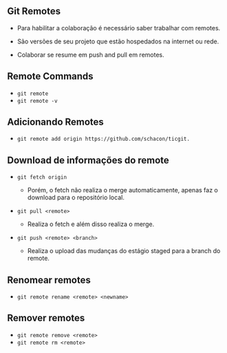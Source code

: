 ## Git Remotes
- Para habilitar a colaboração é necessário saber trabalhar com remotes.

- São versões de seu projeto que estão hospedados na internet ou rede.

- Colaborar se resume em push and pull em remotes.

## Remote Commands
- ```git remote``` 
- ```git remote -v```

## Adicionando Remotes
- ```git remote add origin https://github.com/schacon/ticgit.```

## Download de informações do remote
- ```git fetch origin```
  - Porém, o fetch não realiza o merge automaticamente, apenas faz o download para o repositório local.

- ```git pull <remote>```
  - Realiza o fetch e além disso realiza o merge.

- ```git push <remote> <branch>```
  - Realiza o upload das mudanças do estágio staged para a branch do remote.

## Renomear remotes
- ```git remote rename <remote> <newname>```

## Remover remotes
- ```git remote remove <remote>```
- ```git remote rm <remote>```

